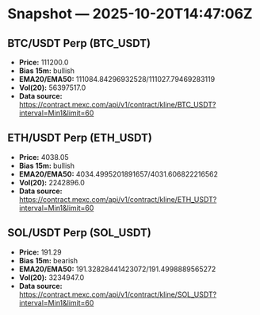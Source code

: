 # Snapshot — 2025-10-20T14:47:06Z

## BTC/USDT Perp (BTC_USDT)
- **Price:** 111200.0
- **Bias 15m:** bullish
- **EMA20/EMA50:** 111084.84296932528/111027.79469283119
- **Vol(20):** 56397517.0
- **Data source:** https://contract.mexc.com/api/v1/contract/kline/BTC_USDT?interval=Min1&limit=60

## ETH/USDT Perp (ETH_USDT)
- **Price:** 4038.05
- **Bias 15m:** bullish
- **EMA20/EMA50:** 4034.4995201891657/4031.606822216562
- **Vol(20):** 2242896.0
- **Data source:** https://contract.mexc.com/api/v1/contract/kline/ETH_USDT?interval=Min1&limit=60

## SOL/USDT Perp (SOL_USDT)
- **Price:** 191.29
- **Bias 15m:** bearish
- **EMA20/EMA50:** 191.32828441423072/191.4998889565272
- **Vol(20):** 3234947.0
- **Data source:** https://contract.mexc.com/api/v1/contract/kline/SOL_USDT?interval=Min1&limit=60
